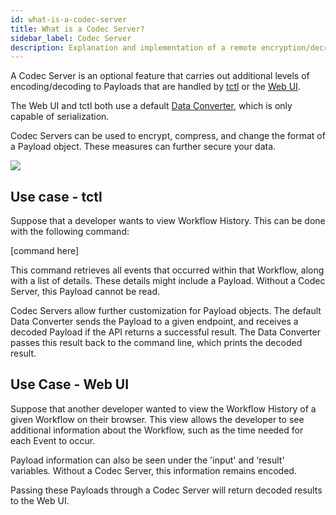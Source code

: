 ```yaml
---
id: what-is-a-codec-server
title: What is a Codec Server?
sidebar_label: Codec Server
description: Explanation and implementation of a remote encryption/decryption server.
---
```


A Codec Server is an optional feature that carries out additional levels of encoding/decoding to Payloads that are handled by [tctl](/docs/tctl/index) or the [Web UI](/docs/web-ui/how-to-use-a-list-filter-in-the-temporal-web-ui).

The Web UI and tctl both use a default [Data Converter](/docs/concepts/what-is-a-data-converter), which is only capable of serialization.

Codec Servers can be used to encrypt, compress, and change the format of a Payload object. These measures can further secure your data.

![](/img/tctl-diagram-codec-server.svg)

## Use case - tctl

Suppose that a developer wants to view Workflow History. This can be done with the following command:

[command here]

This command retrieves all events that occurred within that Workflow, along with a list of details. These details might include a Payload. Without a Codec Server, this Payload cannot be read.

Codec Servers allow further customization for Payload objects. The default Data Converter sends the Payload to a given endpoint, and receives a decoded Payload if the API returns a successful result. The Data Converter passes this result back to the command line, which prints the decoded result.

## Use Case - Web UI

Suppose that another developer wanted to view the Workflow History of a given Workflow on their browser. This view allows the developer to see additional information about the Workflow, such as the time needed for each Event to occur.

Payload information can also be seen under the 'input' and 'result' variables. Without a Codec Server, this information remains encoded.

Passing these Payloads through a Codec Server will return decoded results to the Web UI.
